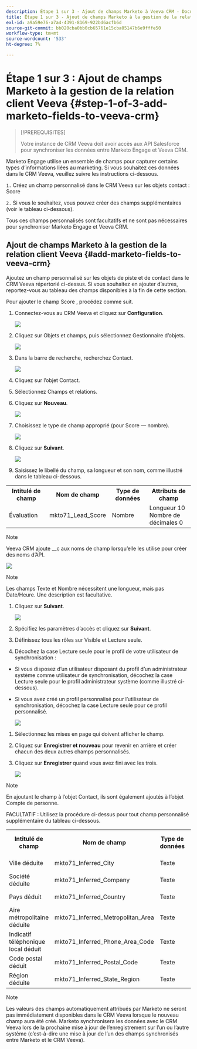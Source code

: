 ```yaml
---
description: Étape 1 sur 3 - Ajout de champs Marketo à Veeva CRM - Documents Marketo - Documentation du produit
title: Étape 1 sur 3 - Ajout de champs Marketo à la gestion de la relation client Veeva
exl-id: a9a59e76-a7a4-4391-8169-922bd6acfb6d
source-git-commit: bb020cba0bb0cb65761e15cba05147b6e9fffe50
workflow-type: tm+mt
source-wordcount: '533'
ht-degree: 7%

---
```


# Étape 1 sur 3 : Ajout de champs Marketo à la gestion de la relation client Veeva {#step-1-of-3-add-marketo-fields-to-veeva-crm}

>[!PREREQUISITES]
>
>Votre instance de CRM Veeva doit avoir accès aux API Salesforce pour synchroniser les données entre Marketo Engage et Veeva CRM.

Marketo Engage utilise un ensemble de champs pour capturer certains types d’informations liées au marketing. Si vous souhaitez ces données dans le CRM Veeva, veuillez suivre les instructions ci-dessous.

`1.` Créez un champ personnalisé dans le CRM Veeva sur les objets contact : Score

`2.` Si vous le souhaitez, vous pouvez créer des champs supplémentaires (voir le tableau ci-dessous).

Tous ces champs personnalisés sont facultatifs et ne sont pas nécessaires pour synchroniser Marketo Engage et Veeva CRM.

## Ajout de champs Marketo à la gestion de la relation client Veeva {#add-marketo-fields-to-veeva-crm}

Ajoutez un champ personnalisé sur les objets de piste et de contact dans le CRM Veeva répertorié ci-dessus. Si vous souhaitez en ajouter d’autres, reportez-vous au tableau des champs disponibles à la fin de cette section.

Pour ajouter le champ Score , procédez comme suit.

1. Connectez-vous au CRM Veeva et cliquez sur **Configuration**.

   ![](assets/step-1-of-3-add-marketo-fields-1.png)

1. Cliquez sur Objets et champs, puis sélectionnez Gestionnaire d’objets.

   ![](assets/step-1-of-3-add-marketo-fields-2.png)

1. Dans la barre de recherche, recherchez Contact.

   ![](assets/step-1-of-3-add-marketo-fields-3.png)

1. Cliquez sur l’objet Contact.

1. Sélectionnez Champs et relations.

1. Cliquez sur **Nouveau**.

   ![](assets/step-1-of-3-add-marketo-fields-4.png)

1. Choisissez le type de champ approprié (pour Score — nombre).

   ![](assets/step-1-of-3-add-marketo-fields-5.png)

1. Cliquez sur **Suivant**.

   ![](assets/step-1-of-3-add-marketo-fields-6.png)

1. Saisissez le libellé du champ, sa longueur et son nom, comme illustré dans le tableau ci-dessous.

<table>
 <tbody>
  <tr>
   <th>Intitulé de champ
   <th>Nom de champ
   <th>Type de données
   <th>Attributs de champ
  </tr>
  <tr>
   <td>Évaluation</td>
   <td>mkto71_Lead_Score</td>
   <td>Nombre</td>
   <td>Longueur 10<br/>
Nombre de décimales 0</td>
  </tr>
 </tbody>
</table>

>[!NOTE]
>
>Veeva CRM ajoute __c aux noms de champ lorsqu’elle les utilise pour créer des noms d’API.

![](assets/step-1-of-3-add-marketo-fields-7.png)

>[!NOTE]
>
>Les champs Texte et Nombre nécessitent une longueur, mais pas Date/Heure. Une description est facultative.

1. Cliquez sur **Suivant**.

   ![](assets/step-1-of-3-add-marketo-fields-8.png)

1. Spécifiez les paramètres d’accès et cliquez sur **Suivant**.

1. Définissez tous les rôles sur Visible et Lecture seule.

1. Décochez la case Lecture seule pour le profil de votre utilisateur de synchronisation :

* Si vous disposez d’un utilisateur disposant du profil d’un administrateur système comme utilisateur de synchronisation, décochez la case Lecture seule pour le profil administrateur système (comme illustré ci-dessous).
* Si vous avez créé un profil personnalisé pour l’utilisateur de synchronisation, décochez la case Lecture seule pour ce profil personnalisé.

   ![](assets/step-1-of-3-add-marketo-fields-9.png)

1. Sélectionnez les mises en page qui doivent afficher le champ.

1. Cliquez sur **Enregistrer et nouveau** pour revenir en arrière et créer chacun des deux autres champs personnalisés.

1. Cliquez sur **Enregistrer** quand vous avez fini avec les trois.

   ![](assets/step-1-of-3-add-marketo-fields-10.png)

>[!NOTE]
>
>En ajoutant le champ à l’objet Contact, ils sont également ajoutés à l’objet Compte de personne.

FACULTATIF : Utilisez la procédure ci-dessus pour tout champ personnalisé supplémentaire du tableau ci-dessous.

<table>
 <tbody>
  <tr>
   <th>Intitulé de champ
   <th>Nom de champ
   <th>Type de données
   <th>Attributs de champ
  </tr>
  <tr>
   <td>Ville déduite</td>
   <td>mkto71_Inferred_City</td>
   <td>Texte</td>
   <td>Longueur 255</td>
  </tr>
  <tr>
   <td>Société déduite</td>
   <td>mkto71_Inferred_Company</td>
   <td>Texte</td>
   <td>Longueur 255</td>
  </tr>
  <tr>
   <td>Pays déduit</td>
   <td>mkto71_Inferred_Country</td>
   <td>Texte</td>
   <td>Longueur 255</td>
  </tr>
  <tr>
   <td>Aire métropolitaine déduite</td>
   <td>mkto71_Inferred_Metropolitan_Area</td>
   <td>Texte</td>
   <td>Longueur 255</td>
  </tr>
  <tr>
   <td>Indicatif téléphonique local déduit</td>
   <td>mkto71_Inferred_Phone_Area_Code</td>
   <td>Texte</td>
   <td>Longueur 255</td>
  </tr>
  <tr>
   <td>Code postal déduit</td>
   <td>mkto71_Inferred_Postal_Code</td>
   <td>Texte</td>
   <td>Longueur 255</td>
  </tr>
  <tr>
   <td>Région déduite</td>
   <td>mkto71_Inferred_State_Region</td>
   <td>Texte</td>
   <td>Longueur 255</td>
  </tr>
 </tbody>
</table>

>[!NOTE]
>
>Les valeurs des champs automatiquement attribués par Marketo ne seront pas immédiatement disponibles dans le CRM Veeva lorsque le nouveau champ aura été créé. Marketo synchronisera les données avec le CRM Veeva lors de la prochaine mise à jour de l’enregistrement sur l’un ou l’autre système (c’est-à-dire une mise à jour de l’un des champs synchronisés entre Marketo et le CRM Veeva).
